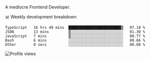 A mediocre Frontend Developer.

📊 Weekly development breakdown
<!--START_SECTION:waka-->

```text
TypeScript   16 hrs 49 mins  ████████████████████████▒   97.18 %
JSON         13 mins         ▒░░░░░░░░░░░░░░░░░░░░░░░░   01.30 %
JavaScript   7 mins          ▒░░░░░░░░░░░░░░░░░░░░░░░░   00.77 %
Bash         6 mins          ░░░░░░░░░░░░░░░░░░░░░░░░░   00.66 %
Other        0 secs          ░░░░░░░░░░░░░░░░░░░░░░░░░   00.08 %
```

<!--END_SECTION:waka-->

<img src="https://gpvc.arturio.dev/iqbalfasri" alt="Profile views"/>
